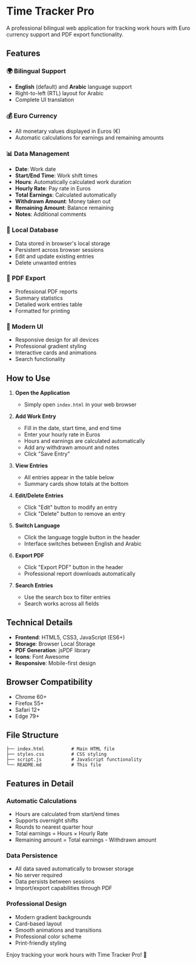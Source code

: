 # Time Tracker Pro

A professional bilingual web application for tracking work hours with Euro currency support and PDF export functionality.

## Features

### 🌍 Bilingual Support
- **English** (default) and **Arabic** language support
- Right-to-left (RTL) layout for Arabic
- Complete UI translation

### 💰 Euro Currency
- All monetary values displayed in Euros (€)
- Automatic calculations for earnings and remaining amounts

### 📊 Data Management
- **Date**: Work date
- **Start/End Time**: Work shift times
- **Hours**: Automatically calculated work duration
- **Hourly Rate**: Pay rate in Euros
- **Total Earnings**: Calculated automatically
- **Withdrawn Amount**: Money taken out
- **Remaining Amount**: Balance remaining
- **Notes**: Additional comments

### 💾 Local Database
- Data stored in browser's local storage
- Persistent across browser sessions
- Edit and update existing entries
- Delete unwanted entries

### 📄 PDF Export
- Professional PDF reports
- Summary statistics
- Detailed work entries table
- Formatted for printing

### 🎨 Modern UI
- Responsive design for all devices
- Professional gradient styling
- Interactive cards and animations
- Search functionality

## How to Use

1. **Open the Application**
   - Simply open `index.html` in your web browser

2. **Add Work Entry**
   - Fill in the date, start time, and end time
   - Enter your hourly rate in Euros
   - Hours and earnings are calculated automatically
   - Add any withdrawn amount and notes
   - Click "Save Entry"

3. **View Entries**
   - All entries appear in the table below
   - Summary cards show totals at the bottom

4. **Edit/Delete Entries**
   - Click "Edit" button to modify an entry
   - Click "Delete" button to remove an entry

5. **Switch Language**
   - Click the language toggle button in the header
   - Interface switches between English and Arabic

6. **Export PDF**
   - Click "Export PDF" button in the header
   - Professional report downloads automatically

7. **Search Entries**
   - Use the search box to filter entries
   - Search works across all fields

## Technical Details

- **Frontend**: HTML5, CSS3, JavaScript (ES6+)
- **Storage**: Browser Local Storage
- **PDF Generation**: jsPDF library
- **Icons**: Font Awesome
- **Responsive**: Mobile-first design

## Browser Compatibility

- Chrome 60+
- Firefox 55+
- Safari 12+
- Edge 79+

## File Structure

```
├── index.html          # Main HTML file
├── styles.css          # CSS styling
├── script.js           # JavaScript functionality
└── README.md           # This file
```

## Features in Detail

### Automatic Calculations
- Hours are calculated from start/end times
- Supports overnight shifts
- Rounds to nearest quarter hour
- Total earnings = Hours × Hourly Rate
- Remaining amount = Total earnings - Withdrawn amount

### Data Persistence
- All data saved automatically to browser storage
- No server required
- Data persists between sessions
- Import/export capabilities through PDF

### Professional Design
- Modern gradient backgrounds
- Card-based layout
- Smooth animations and transitions
- Professional color scheme
- Print-friendly styling

Enjoy tracking your work hours with Time Tracker Pro! 🚀

